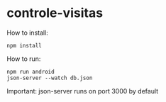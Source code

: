 # controle-visitas

How to install:
```
npm install
```

How to run: 
```
npm run android
json-server --watch db.json
```

Important: json-server runs on port 3000 by default